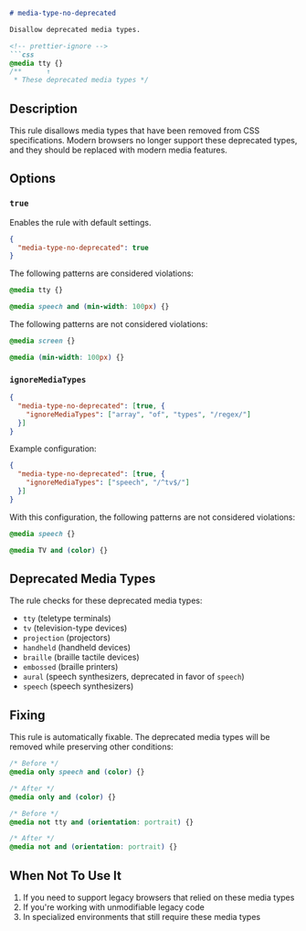 ```markdown
# media-type-no-deprecated

Disallow deprecated media types.

<!-- prettier-ignore -->
```css
@media tty {}
/**      ↑
 * These deprecated media types */
```

## Description

This rule disallows media types that have been removed from CSS specifications. Modern browsers no longer support these deprecated types, and they should be replaced with modern media features.

## Options

### `true`

Enables the rule with default settings.

```json
{
  "media-type-no-deprecated": true
}
```

The following patterns are considered violations:

<!-- prettier-ignore -->
```css
@media tty {}
```

<!-- prettier-ignore -->
```css
@media speech and (min-width: 100px) {}
```

The following patterns are not considered violations:

<!-- prettier-ignore -->
```css
@media screen {}
```

<!-- prettier-ignore -->
```css
@media (min-width: 100px) {}
```

### `ignoreMediaTypes`

```json
{
  "media-type-no-deprecated": [true, {
    "ignoreMediaTypes": ["array", "of", "types", "/regex/"]
  }]
}
```

Example configuration:

```json
{
  "media-type-no-deprecated": [true, {
    "ignoreMediaTypes": ["speech", "/^tv$/"]
  }]
}
```

With this configuration, the following patterns are not considered violations:

<!-- prettier-ignore -->
```css
@media speech {}
```

<!-- prettier-ignore -->
```css
@media TV and (color) {}
```

## Deprecated Media Types

The rule checks for these deprecated media types:
- `tty` (teletype terminals)
- `tv` (television-type devices)
- `projection` (projectors)
- `handheld` (handheld devices)
- `braille` (braille tactile devices)
- `embossed` (braille printers)
- `aural` (speech synthesizers, deprecated in favor of `speech`)
- `speech` (speech synthesizers)

## Fixing

This rule is automatically fixable. The deprecated media types will be removed while preserving other conditions:

```css
/* Before */
@media only speech and (color) {}

/* After */
@media only and (color) {}
```

```css
/* Before */
@media not tty and (orientation: portrait) {}

/* After */
@media not and (orientation: portrait) {}
```

## When Not To Use It

1. If you need to support legacy browsers that relied on these media types
2. If you're working with unmodifiable legacy code
3. In specialized environments that still require these media types
